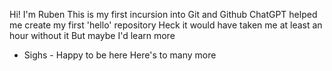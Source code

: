 Hi! I'm Ruben
This is my first incursion into Git and Github
ChatGPT helped me create my first 'hello' repository
Heck it would have taken me at least an hour without it
But maybe I'd learn more
- Sighs -
Happy to be here
Here's to many more 
